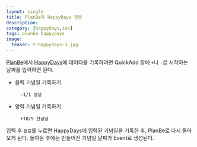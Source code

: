 ```yaml
---
layout: single
title: PlanBe와 HappyDays 연동
description: 
category: [happydays,ios]
tags: planbe happydays
image:
  teaser: t-happydays-3.jpg
---
```



[PlanBe](https://itunes.apple.com/app/id564144546?mt=8)에서
[HappyDays](https://itunes.apple.com/app/id368501483?mt=8)에 데이타를 기록하려면 QuickAdd 창에 `+`나
`-`로 시작하는 날짜를 입력하면 된다. 

- 음력 기념일 기록하기

		-1/1 설날

- 양력 기념일 기록하기

		+10/9 한글날


입력 후 `완료`를 누르면 HappyDays에 입력된 기념일을 기록한 후, PlanBe로 다시 돌아오게 된다.
돌아온 후에는 만들어진 기념일 날짜가 Event로 생성된다. 
  
